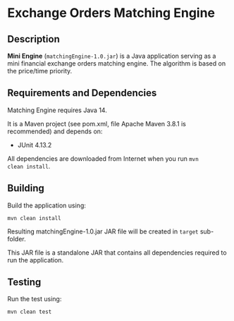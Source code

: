 # Exchange Orders Matching Engine
## Description
**Mini Engine** (<code>matchingEngine-1.0.jar</code>) is a Java application serving as a mini financial exchange orders matching engine. The algorithm is based on the price/time priority.

## Requirements and Dependencies
Matching Engine requires Java 14.

It is a Maven project (see pom.xml, file Apache Maven 3.8.1 is recommended) and depends on:
* JUnit 4.13.2

All dependencies are downloaded from Internet when you run <code>mvn clean install</code>.

## Building
Build the application using:

<code>mvn clean install</code>

Resulting matchingEngine-1.0.jar JAR file will be created in <code>target</code> sub-folder.

This JAR file is a standalone JAR that contains all dependencies required to run the application.

## Testing
Run the test using:

<code>mvn clean test</code>